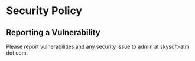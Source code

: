 # Security Policy

## Reporting a Vulnerability

Please report vulnerabilities and any security issue to admin at skysoft-atm dot com.
